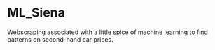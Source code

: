 # ML_Siena
Webscraping associated with a little spice of machine learning to find patterns on second-hand car prices.
